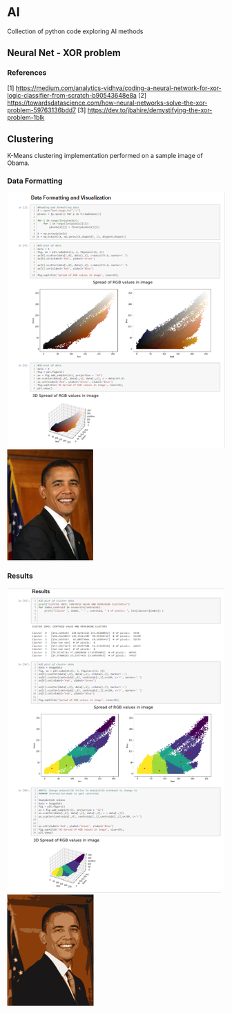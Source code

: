 # AI
Collection of python code exploring AI methods


## Neural Net - XOR problem

### References
  [1] https://medium.com/analytics-vidhya/coding-a-neural-network-for-xor-logic-classifier-from-scratch-b90543648e8a
  [2] https://towardsdatascience.com/how-neural-networks-solve-the-xor-problem-59763136bdd7
  [3] https://dev.to/jbahire/demystifying-the-xor-problem-1blk

## Clustering 

K-Means clustering implementation performed on a sample image of Obama.


### Data Formatting

![](Images/ClusteringDataFormatting.png)
![](Images/ObamaOriginal.png)



### Results

![](Images/ClusteringResults.png)
![](Images/ObamaClustered.png)
